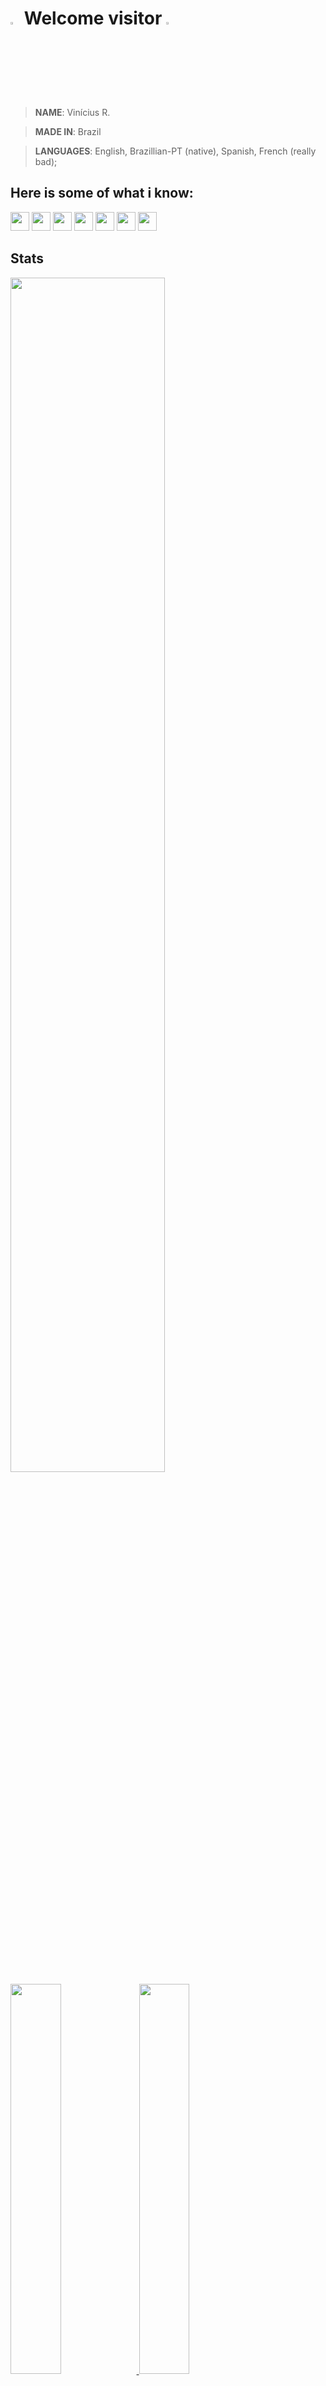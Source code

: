 <h1><img width="3%" src="https://i.pinimg.com/originals/54/bf/23/54bf2314285a60a4ba9d36a6b47822ef.gif">  Welcome visitor <img width="3%" src="https://i.pinimg.com/originals/54/bf/23/54bf2314285a60a4ba9d36a6b47822ef.gif"> </h1>

> **NAME**:  Vinícius R. 

> **MADE IN**:   Brazil

> **LANGUAGES**:   English,   Brazillian-PT (native),   Spanish,   French (really bad);


## Here is some of what i know:

<div>
	<img height="30em" src="https://img.shields.io/badge/Python-14354C?style=for-the-badge&logo=python&logoColor=white"/>
	<img height="30em" src="https://img.shields.io/badge/HTML-239120?style=for-the-badge&logo=html5&logoColor=white"/>
	<img height="30em" src="https://img.shields.io/badge/JavaScript-323330?style=for-the-badge&logo=javascript&logoColor=F7DF1E"/>
	<img height="30em" src="https://img.shields.io/badge/C-00599C?style=for-the-badge&logo=c&logoColor=white"/>
	<img height="30em" src="https://img.shields.io/badge/React-20232A?style=for-the-badge&logo=react&logoColor=61DAFB"/>
	<img height="30em" src="https://img.shields.io/badge/C%2B%2B-00599C?style=for-the-badge&logo=c%2B%2B&logoColor=white"/>
	<img height="30em" src="https://img.shields.io/badge/CSS-239120?&style=for-the-badge&logo=css3&logoColor=white"/>
</div>	
  
## Stats	


<img width="70%" src="https://i.pinimg.com/originals/a8/87/1c/a8871c47cd30e3f6f442f17d2a6dfd48.gif">
	
<div>
	<a href="https://github.com/rodriguesecerqueira">
	<img width="40%" src="https://github-readme-stats.vercel.app/api/top-langs/?username=rodriguesecerqueira&layout=compact&langs_count=7&theme=dracula"/>
	<img width="40%" src="https://github-readme-stats.vercel.app/api?username=rodriguesecerqueira&show_icons=true&theme=dracula&include_all_commits=true&count_private=true"/>
</div>	

	
<h2> Contatos </h2>

<div>
	<a href="https://www.youtube.com/channel/UCJ5gWo0kiiRjv4gMrnN2pNw" target="_blank"><img src="https://img.shields.io/badge/YouTube-FF0000?style=for-the-badge&logo=youtube&logoColor=white" target="_blank"></a>
	<a href="https://picpay.me/vinicius_rc/20.0" target="_blank"><img src="https://img.shields.io/badge/picpay-21C25E?style=for-the-badge&logo=picpay&logoColor=white" target="_blank"></a>
	<a href="https://www.instagram.com/viniciusxrc/" target="_blank"><img src="https://img.shields.io/badge/-Instagram-%23E4405F?style=for-the-badge&logo=instagram&logoColor=white" target="_blank"></a>
	<a href = "mailto:vinirodce@gmail.com"><img src="https://img.shields.io/badge/Gmail-D14836?style=for-the-badge&logo=gmail&logoColor=white" target="_blank"></a>
</div>  
	
	
<!--
**rodriguesecerqueira/rodriguesecerqueira** is a ✨ _special_ ✨ repository because its `README.md` (this file) appears on your GitHub profile.

Here are some ideas to get you started:

- 🔭 I’m currently working on ...
- 🌱 I’m currently learning ...
- 👯 I’m looking to collaborate on ...
- 🤔 I’m looking for help with ...
- 💬 Ask me about ...
- 📫 How to reach me: ...
- 😄 Pronouns: ...
- ⚡ Fun fact: ...
-->

